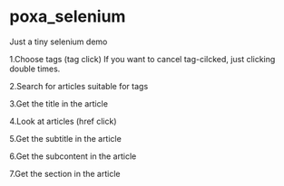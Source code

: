 # poxa_selenium
Just a tiny selenium demo

1.Choose tags (tag click)
If you want to cancel tag-cilcked, just clicking double times.

2.Search for articles suitable for tags

3.Get the title in the article

4.Look at articles (href click)

5.Get the subtitle in the article

6.Get the subcontent in the article

7.Get the section in the article
